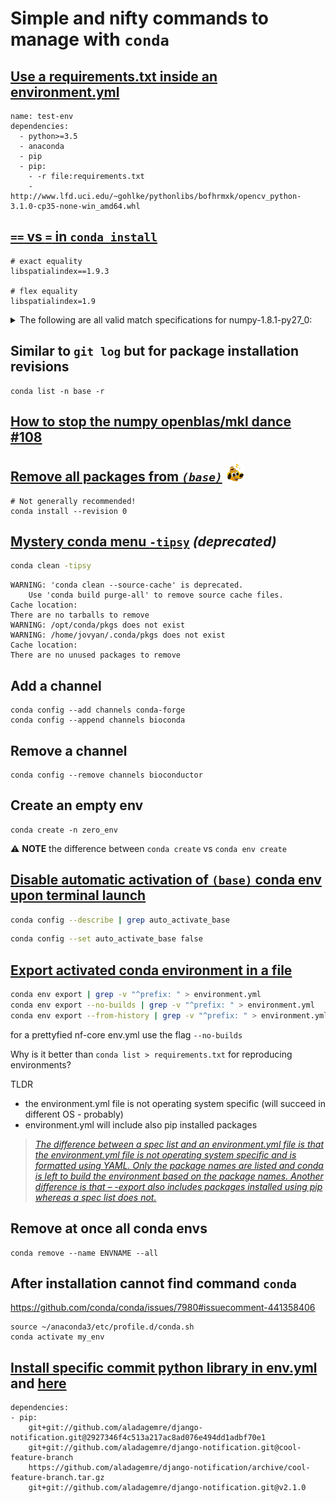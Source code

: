 # Simple and nifty commands to manage with `conda`

## [Use a requirements.txt inside an environment.yml]()

```
name: test-env
dependencies:
  - python>=3.5
  - anaconda
  - pip
  - pip:
    - -r file:requirements.txt
    - http://www.lfd.uci.edu/~gohlke/pythonlibs/bofhrmxk/opencv_python-3.1.0-cp35-none-win_amd64.whl
```

## [`==` vs `=` in `conda install`](https://docs.conda.io/projects/conda-build/en/latest/resources/package-spec.html#package-match-specifications)

```
# exact equality
libspatialindex==1.9.3

# flex equality
libspatialindex=1.9
```

<details>
<summary>
The following are all valid match specifications for numpy-1.8.1-py27_0:
</summary>
```
numpy
numpy 1.8*
numpy 1.8.1
numpy >=1.8
numpy ==1.8.1
numpy 1.8|1.8*
numpy >=1.8,<2
numpy >=1.8,<2|1.9
numpy 1.8.1 py27_0
numpy=1.8.1=py27_0
```
</details>



## Similar to `git log` but for package installation revisions

```
conda list -n base -r
```

## [How to stop the numpy openblas/mkl dance #108](https://github.com/conda-forge/numpy-feedstock/issues/108)


## [Remove all packages from *`(base)`*](https://stackoverflow.com/questions/52830307/conda-remove-all-installed-packages-from-base-root-environment) <img src=../assets/Rmdies/blogdown/this-is-fine-fire.gif width=30>

```console
# Not generally recommended!
conda install --revision 0
```

## [Mystery conda menu `-tipsy`](https://github.com/jupyter/notebook/issues/1892#issuecomment-414032985)  _(deprecated)_

```bash
conda clean -tipsy
```
```console
WARNING: 'conda clean --source-cache' is deprecated.
    Use 'conda build purge-all' to remove source cache files.
Cache location: 
There are no tarballs to remove
WARNING: /opt/conda/pkgs does not exist
WARNING: /home/jovyan/.conda/pkgs does not exist
Cache location: 
There are no unused packages to remove
```

## Add a channel

```
conda config --add channels conda-forge
conda config --append channels bioconda
```

## Remove a channel
```
conda config --remove channels bioconductor
```

## Create an empty env 

```
conda create -n zero_env
```
:warning: **NOTE** the difference between `conda create` vs `conda env create`

## [Disable automatic activation of `(base)` conda env upon terminal launch](https://stackoverflow.com/questions/54429210/how-do-i-prevent-conda-from-activating-the-base-environment-by-default)

```bash
conda config --describe | grep auto_activate_base
```

```bash
conda config --set auto_activate_base false
```

## [Export activated conda environment in a file](https://stackoverflow.com/questions/56472295/can-you-export-a-created-python-conda-environment-for-others-to-activate-on-thei)

```bash
conda env export | grep -v "^prefix: " > environment.yml
conda env export --no-builds | grep -v "^prefix: " > environment.yml
conda env export --from-history | grep -v "^prefix: " > environment.yml
```

for a prettyfied nf-core env.yml use the flag `--no-builds`

Why is it better than `conda list > requirements.txt` for reproducing environments?

TLDR

- the environment.yml file is not operating system specific (will succeed in different OS - probably)
- environment.yml will include also pip installed packages

> [_The difference between a spec list and an environment.yml file is that the environment.yml file is not operating system specific and is formatted using YAML. Only the package names are listed and conda is left to build the environment based on the package names. Another difference is that – -export also includes packages installed using pip whereas a spec list does not._](https://www.anaconda.com/moving-conda-environments/)

## Remove at once all conda envs

```
conda remove --name ENVNAME --all
```

## After installation cannot find command `conda`

https://github.com/conda/conda/issues/7980#issuecomment-441358406

```console
source ~/anaconda3/etc/profile.d/conda.sh
conda activate my_env
```


## [Install specific commit python library in env.yml](https://berkeley-stat159-f17.github.io/stat159-f17/lectures/06-conda-pip-environments..html) and [here](https://stackoverflow.com/questions/13685920/install-specific-git-commit-with-pip)

```
dependencies:
- pip:
    git+git://github.com/aladagemre/django-notification.git@2927346f4c513a217ac8ad076e494dd1adbf70e1
    git+git://github.com/aladagemre/django-notification.git@cool-feature-branch
    https://github.com/aladagemre/django-notification/archive/cool-feature-branch.tar.gz
    git+git://github.com/aladagemre/django-notification.git@v2.1.0
    
```
